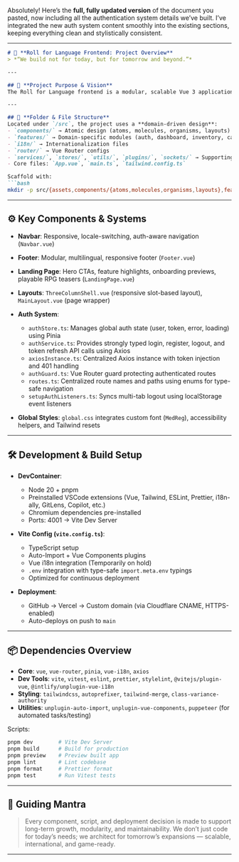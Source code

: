 Absolutely! Here’s the **full, fully updated version** of the document you pasted, now including all the authentication system details we’ve built.
I’ve integrated the new auth system content smoothly into the existing sections, keeping everything clean and stylistically consistent.

---

````md
# 🏰 **Roll for Language Frontend: Project Overview**  
> *“We build not for today, but for tomorrow and beyond.”*

---

## 🌟 **Project Purpose & Vision**  
The Roll for Language frontend is a modular, scalable Vue 3 application designed to deliver an immersive, gamified language-learning experience. Built for global deployment, it integrates responsive layouts, internationalization, real-time features, and continuous deployment pipelines — all guided by a forward-thinking clean architecture philosophy.

---

## 📁 **Folder & File Structure**  
Located under `/src`, the project uses a **domain-driven design**:  
- `components/` → Atomic design (atoms, molecules, organisms, layouts)  
- `features/` → Domain-specific modules (auth, dashboard, inventory, campaigns)  
- `i18n/` → Internationalization files  
- `router/` → Vue Router configs  
- `services/`, `stores/`, `utils/`, `plugins/`, `sockets/` → Supporting logic  
- Core files: `App.vue`, `main.ts`, `tailwind.config.ts`

Scaffold with:  
```bash
mkdir -p src/{assets,components/{atoms,molecules,organisms,layouts},features/{auth,dashboard,inventory,campaigns}/{components,stores,services,views,types},i18n,router,stores,services,utils,plugins,sockets,views}
````

---

## ⚙ **Key Components & Systems**

* **Navbar**: Responsive, locale-switching, auth-aware navigation (`Navbar.vue`)
* **Footer**: Modular, multilingual, responsive footer (`Footer.vue`)
* **Landing Page**: Hero CTAs, feature highlights, onboarding previews, playable RPG teasers (`LandingPage.vue`)
* **Layouts**: `ThreeColumnShell.vue` (responsive slot-based layout), `MainLayout.vue` (page wrapper)
* **Auth System**:

  * `authStore.ts`: Manages global auth state (user, token, error, loading) using Pinia
  * `authService.ts`: Provides strongly typed login, register, logout, and token refresh API calls using Axios
  * `axiosInstance.ts`: Centralized Axios instance with token injection and 401 handling
  * `authGuard.ts`: Vue Router guard protecting authenticated routes
  * `routes.ts`: Centralized route names and paths using enums for type-safe navigation
  * `setupAuthListeners.ts`: Syncs multi-tab logout using localStorage event listeners
* **Global Styles**: `global.css` integrates custom font (`MedReg`), accessibility helpers, and Tailwind resets

---

## 🛠 **Development & Build Setup**

* **DevContainer**:

  * Node 20 + pnpm
  * Preinstalled VSCode extensions (Vue, Tailwind, ESLint, Prettier, i18n-ally, GitLens, Copilot, etc.)
  * Chromium dependencies pre-installed
  * Ports: 4001 → Vite Dev Server

* **Vite Config (`vite.config.ts`)**:

  * TypeScript setup
  * Auto-Import + Vue Components plugins
  * Vue i18n integration (Temporarily on hold)
  * `.env` integration with type-safe `import.meta.env` typings
  * Optimized for continuous deployment

* **Deployment**:

  * GitHub → Vercel → Custom domain (via Cloudflare CNAME, HTTPS-enabled)
  * Auto-deploys on push to `main`

---

## 📦 **Dependencies Overview**

* **Core**: `vue`, `vue-router`, `pinia`, `vue-i18n`, `axios`
* **Dev Tools**: `vite`, `vitest`, `eslint`, `prettier`, `stylelint`, `@vitejs/plugin-vue`, `@intlify/unplugin-vue-i18n`
* **Styling**: `tailwindcss`, `autoprefixer`, `tailwind-merge`, `class-variance-authority`
* **Utilities**: `unplugin-auto-import`, `unplugin-vue-components`, `puppeteer` (for automated tasks/testing)

Scripts:

```bash
pnpm dev        # Vite Dev Server
pnpm build      # Build for production
pnpm preview    # Preview built app
pnpm lint       # Lint codebase
pnpm format     # Prettier format
pnpm test       # Run Vitest tests
```

---

## 🏹 **Guiding Mantra**

> Every component, script, and deployment decision is made to support long-term growth, modularity, and maintainability. We don’t just code for today’s needs; we architect for tomorrow’s expansions — scalable, international, and game-ready.

---
